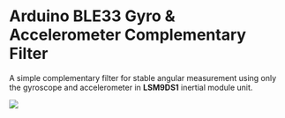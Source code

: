 # Arduino BLE33 Gyro & Accelerometer Complementary Filter

A simple complementary filter for stable angular measurement using only the gyroscope and accelerometer in __LSM9DS1__ inertial module unit. 

![](https://github.com/laode-haeba/-SemPrj-BLE33_Sense_DigitalFilter/blob/main/Filter_Blockschaltbild.jpg?raw=true)
